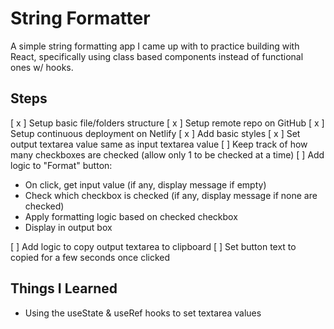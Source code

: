 # String Formatter

A simple string formatting app I came up with to practice building with React, specifically using class based components instead of functional ones w/ hooks.

## Steps

[ x ] Setup basic file/folders structure
[ x ] Setup remote repo on GitHub
[ x ] Setup continuous deployment on Netlify
[ x ] Add basic styles
[ x ] Set output textarea value same as input textarea value
[ ] Keep track of how many checkboxes are checked (allow only 1 to be checked at a time)
[ ] Add logic to "Format" button:

- On click, get input value (if any, display message if empty)
- Check which checkbox is checked (if any, display message if none are checked)
- Apply formatting logic based on checked checkbox
- Display in output box

[ ] Add logic to copy output textarea to clipboard
[ ] Set button text to copied for a few seconds once clicked

## Things I Learned

- Using the useState & useRef hooks to set textarea values
